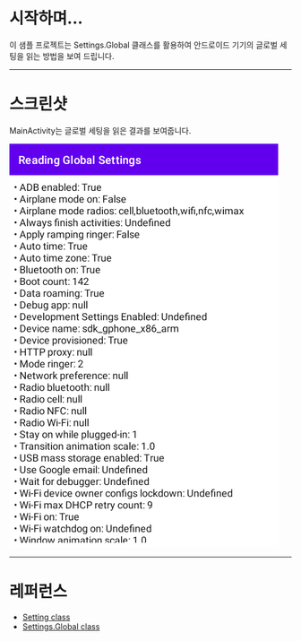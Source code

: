 # 시작하며...

이 샘플 프로젝트는 Settings.Global 클래스를 활용하여 안드로이드 기기의 글로벌 세팅을 읽는 방법을 보여 드립니다.

---

# 스크린샷

MainActivity는 글로벌 세팅을 읽은 결과를 보여줍니다.

<img src="./screenshot-01.png" width="480" height="720">

---

# 레퍼런스

* [Setting class](https://developer.android.com/reference/android/provider/Settings)
* [Settings.Global class](https://developer.android.com/reference/android/provider/Settings.Global)